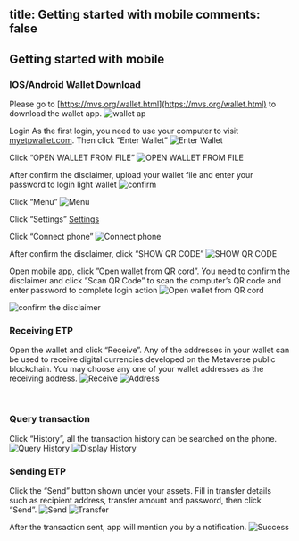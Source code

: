 title: Getting started with mobile
comments: false
---

## Getting started with mobile
### IOS/Android Wallet Download
Please go to [https://mvs.org/wallet.html](https://mvs.org/wallet.html) to download the wallet app.
![wallet ap](https://i.imgur.com/0y5TQQu.png)

Login
As the first login, you need to use your computer to visit [myetpwallet.com](https://www.myetpwallet.com/). Then click “Enter Wallet” 
![Enter Wallet](https://i.imgur.com/wKMbMKX.png)

Click “OPEN WALLET FROM FILE”
![OPEN WALLET FROM FILE](https://i.imgur.com/w2de8Yk.png)

After confirm the disclaimer, upload your wallet file and enter your password to login light wallet
![confirm](https://i.imgur.com/nUuqZbT.png)

Click “Menu” 
![Menu](https://i.imgur.com/KSLxylx.png)

Click “Settings”
[Settings](https://i.imgur.com/ig6Kxe1.png)

Click “Connect phone”
![Connect phone](https://i.imgur.com/mRNDG4b.png)

After confirm the disclaimer, click “SHOW QR CODE”
![SHOW QR CODE](https://i.imgur.com/zmifram.png)

Open mobile app, click ”Open wallet from QR cord”. You need to confirm the disclaimer and click ”Scan QR Code” to scan the computer’s QR code and enter password to complete login action 
![Open wallet from QR cord](https://i.imgur.com/v7xLns2.jpg)

![confirm the disclaimer](https://i.imgur.com/hDhrmDz.png)


### Receiving ETP
Open the wallet and click “Receive”. Any of the addresses in your wallet can be used to receive digital currencies developed on the Metaverse public blockchain. You may choose any one of your wallet addresses as the receiving address.
![Receive](https://i.imgur.com/j31hHuC.jpg)
![Address](https://i.imgur.com/76WkHGv.jpg)

 
### Query transaction
Click “History”, all the transaction history can be searched on the phone.    
![Query History](https://i.imgur.com/TBFBO9p.jpg) 
![Display History](https://i.imgur.com/j31hHuC.jpg)

### Sending ETP
Click the “Send” button shown under your assets. Fill in transfer details such as recipient address, transfer amount and password, then click “Send”.
![Send](https://i.imgur.com/UiH1eUO.jpg)
![Transfer](https://i.imgur.com/oPZOgXD.jpg)

After the transaction sent, app will mention you by a notification.
![Success](https://i.imgur.com/598E9n3.jpg)
